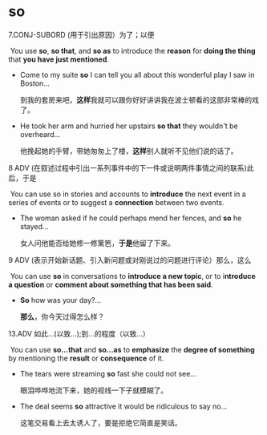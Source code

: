 # so

7.CONJ-SUBORD (用于引出原因）为了；以便

​	You use **so**, **so that**, and **so as** to introduce the **reason** for **doing the thing** that **you have just mentioned**.

- Come to my suite **so** I can tell you all about this wonderful play I saw in Boston...

  到我的套房来吧，**这样**我就可以跟你好好讲讲我在波士顿看的这部非常棒的戏了。

- He took her arm and hurried her upstairs **so that** they wouldn't be overheard...

  他挽起她的手臂，带她匆匆上了楼，**这样**别人就听不见他们说的话了。

8 ADV (在叙述过程中引出一系列事件中的下一件或说明两件事情之间的联系)此后，于是

​	You can use so in stories and accounts to **introduce** the next event in a series of events or to suggest a **connection** between two events.

* The woman asked if he could perhaps mend her fences, and **so** he stayed...

  女人问他能否给她修一修篱笆，**于是**他留了下来。

9 ADV (表示开始新话题、引入新问题或对刚说过的问题进行评论）那么，这么

​	You can use **so** in conversations to **introduce a new topic**, or to i**ntroduce a question** or **comment about something that has been said**.

* **So** how was your day?...

  **那么**，你今天过得怎么样？

  

13.ADV 如此...(以致...);到...的程度（以致...）

​	You can use **so...that** and **so...as** to **emphasize** the **degree of something** by mentioning the **result** or **consequence** of it.

- The tears were streaming **so** fast she could not see...

  眼泪哗哗地流下来，她的视线一下子就模糊了。

- The deal seems **so** attractive it would be ridiculous to say no...

  这笔交易看上去太诱人了，要是拒绝它简直是笑话。